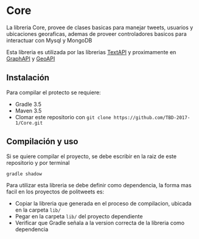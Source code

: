 # Core
La libreria Core, provee de clases basicas para manejar tweets, usuarios y ubicaciones georaficas, ademas de proveer 
controladores basicos para interactuar con Mysql y MongoDB

Esta libreria es utilizada por las librerias [TextAPI](https://github.com/TBD-2017-1/TextApi.git) y proximamente en 
[GraphAPI](https://github.com/TBD-2017-1/GraphApi.git) y [GeoAPI](https://github.com/TBD-2017-1/GeoApi.git)

## Instalación
Para compilar el protecto se requiere:
- Gradle 3.5
- Maven 3.5
- Clomar este repositorio con `git clone https://github.com/TBD-2017-1/Core.git`

## Compilación y uso
Si se quiere compilar el proyecto, se debe escribir en la raiz de este repositorio y por terminal
```
gradle shadow
```

Para utilizar esta libreria se debe definir como dependencia, la forma mas facil en los proyectos de politweets es:
 - Copiar la libreria que generada en el proceso de compilacion, ubicada en la carpeta `lib/`
 - Pegar en la carpeta `lib/` del proyecto dependiente
 - Verificar que Gradle señala a la version correcta de la libreria como dependencia
